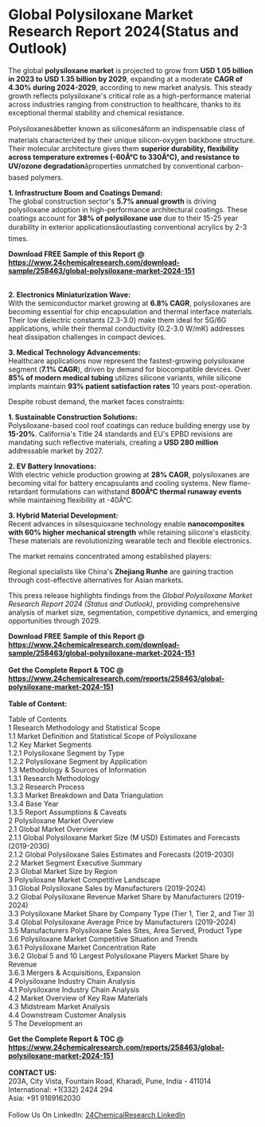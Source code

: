 <h1>Global Polysiloxane Market Research Report 2024(Status and Outlook)</h1><p>The global <strong>polysiloxane market</strong> is projected to grow from <strong>USD 1.05 billion in 2023 to USD 1.35 billion by 2029</strong>, expanding at a moderate <strong>CAGR of 4.30% during 2024-2029</strong>, according to new market analysis. This steady growth reflects polysiloxane's critical role as a high-performance material across industries ranging from construction to healthcare, thanks to its exceptional thermal stability and chemical resistance.</p><p>Polysiloxanesâbetter known as siliconesâform an indispensable class of materials characterized by their unique silicon-oxygen backbone structure. Their molecular architecture gives them <strong>superior durability, flexibility across temperature extremes (-60Â°C to 330Â°C), and resistance to UV/ozone degradation</strong>âproperties unmatched by conventional carbon-based polymers.</p><p><strong>1. Infrastructure Boom and Coatings Demand:</strong><br>
The global construction sector's <strong>5.7% annual growth</strong> is driving polysiloxane adoption in high-performance architectural coatings. These coatings account for <strong>38% of polysiloxane use</strong> due to their 15-25 year durability in exterior applicationsâoutlasting conventional acrylics by 2-3 times.</p><div><b>Download FREE Sample of this Report @ 
            <a href="https://www.24chemicalresearch.com/download-sample/258463/global-polysiloxane-market-2024-151">
            https://www.24chemicalresearch.com/download-sample/258463/global-polysiloxane-market-2024-151</a></b></div><br><p><strong>2. Electronics Miniaturization Wave:</strong><br>
With the semiconductor market growing at <strong>6.8% CAGR</strong>, polysiloxanes are becoming essential for chip encapsulation and thermal interface materials. Their low dielectric constants (2.3-3.0) make them ideal for 5G/6G applications, while their thermal conductivity (0.2-3.0 W/mK) addresses heat dissipation challenges in compact devices.</p><p><strong>3. Medical Technology Advancements:</strong><br>
Healthcare applications now represent the fastest-growing polysiloxane segment (<strong>7.1% CAGR</strong>), driven by demand for biocompatible devices. Over <strong>85% of modern medical tubing</strong> utilizes silicone variants, while silicone implants maintain <strong>93% patient satisfaction rates</strong> 10 years post-operation.</p><p>Despite robust demand, the market faces constraints:</p><p><strong>1. Sustainable Construction Solutions:</strong><br>
Polysiloxane-based cool roof coatings can reduce building energy use by <strong>15-20%</strong>. California's Title 24 standards and EU's EPBD revisions are mandating such reflective materials, creating a <strong>USD 280 million</strong> addressable market by 2027.</p><p><strong>2. EV Battery Innovations:</strong><br>
With electric vehicle production growing at <strong>28% CAGR</strong>, polysiloxanes are becoming vital for battery encapsulants and cooling systems. New flame-retardant formulations can withstand <strong>800Â°C thermal runaway events</strong> while maintaining flexibility at -40Â°C.</p><p><strong>3. Hybrid Material Development:</strong><br>
Recent advances in silsesquioxane technology enable <strong>nanocomposites with 60% higher mechanical strength</strong> while retaining silicone's elasticity. These materials are revolutionizing wearable tech and flexible electronics.</p><p>The market remains concentrated among established players:</p><p>Regional specialists like China's <strong>Zhejiang Runhe</strong> are gaining traction through cost-effective alternatives for Asian markets.</p><p>This press release highlights findings from the <em>Global Polysiloxane Market Research Report 2024 (Status and Outlook)</em>, providing comprehensive analysis of market size, segmentation, competitive dynamics, and emerging opportunities through 2029.</p><div><b>Download FREE Sample of this Report @ 
            <a href="https://www.24chemicalresearch.com/download-sample/258463/global-polysiloxane-market-2024-151">
            https://www.24chemicalresearch.com/download-sample/258463/global-polysiloxane-market-2024-151</a></b></div><br><div><b>Get the Complete Report & TOC @ 
            <a href="https://www.24chemicalresearch.com/reports/258463/global-polysiloxane-market-2024-151">
            https://www.24chemicalresearch.com/reports/258463/global-polysiloxane-market-2024-151</a></b></div><br>
            <b>Table of Content:</b><p>Table of Contents<br />
1 Research Methodology and Statistical Scope<br />
1.1 Market Definition and Statistical Scope of Polysiloxane<br />
1.2 Key Market Segments<br />
1.2.1 Polysiloxane Segment by Type<br />
1.2.2 Polysiloxane Segment by Application<br />
1.3 Methodology & Sources of Information<br />
1.3.1 Research Methodology<br />
1.3.2 Research Process<br />
1.3.3 Market Breakdown and Data Triangulation<br />
1.3.4 Base Year<br />
1.3.5 Report Assumptions & Caveats<br />
2 Polysiloxane Market Overview<br />
2.1 Global Market Overview<br />
2.1.1 Global Polysiloxane Market Size (M USD) Estimates and Forecasts (2019-2030)<br />
2.1.2 Global Polysiloxane Sales Estimates and Forecasts (2019-2030)<br />
2.2 Market Segment Executive Summary<br />
2.3 Global Market Size by Region<br />
3 Polysiloxane Market Competitive Landscape<br />
3.1 Global Polysiloxane Sales by Manufacturers (2019-2024)<br />
3.2 Global Polysiloxane Revenue Market Share by Manufacturers (2019-2024)<br />
3.3 Polysiloxane Market Share by Company Type (Tier 1, Tier 2, and Tier 3)<br />
3.4 Global Polysiloxane Average Price by Manufacturers (2019-2024)<br />
3.5 Manufacturers Polysiloxane Sales Sites, Area Served, Product Type<br />
3.6 Polysiloxane Market Competitive Situation and Trends<br />
3.6.1 Polysiloxane Market Concentration Rate<br />
3.6.2 Global 5 and 10 Largest Polysiloxane Players Market Share by Revenue<br />
3.6.3 Mergers & Acquisitions, Expansion<br />
4 Polysiloxane Industry Chain Analysis<br />
4.1 Polysiloxane Industry Chain Analysis<br />
4.2 Market Overview of Key Raw Materials<br />
4.3 Midstream Market Analysis<br />
4.4 Downstream Customer Analysis<br />
5 The Development an</p><div><b>Get the Complete Report & TOC @ 
            <a href="https://www.24chemicalresearch.com/reports/258463/global-polysiloxane-market-2024-151">
            https://www.24chemicalresearch.com/reports/258463/global-polysiloxane-market-2024-151</a></b></div><br><b>CONTACT US:</b><br>
            203A, City Vista, Fountain Road, Kharadi, Pune, India - 411014<br>
            International: +1(332) 2424 294<br>
            Asia: +91 9169162030 <br><br>
            Follow Us On LinkedIn: <a href="https://www.linkedin.com/company/24chemicalresearch/">24ChemicalResearch LinkedIn</a>